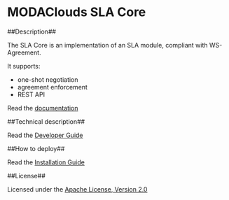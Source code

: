 # MODAClouds SLA Core #

##Description##

The SLA Core is an implementation of an SLA module, compliant with WS-Agreement.

It supports:

* one-shot negotiation
* agreement enforcement
* REST API

Read the [documentation][1]

##Technical description##

Read the [Developer Guide][2]

##How to deploy##

Read the [Installation Guide][3]

##License##

Licensed under the [Apache License, Version 2.0][8]

[1]: doc/TOC.md
[2]: doc/developer-guide.md
[3]: doc/installation-guide.md
[8]: http://www.apache.org/licenses/LICENSE-2.0
